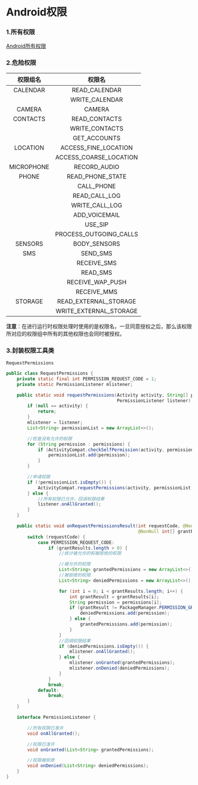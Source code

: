 # Android权限

### 1.所有权限

[Android所有权限](https://developer.android.google.cn/reference/android/Manifest.permission)

### 2.危险权限

|  权限组名  |         权限名         |
| :--------: | :--------------------: |
|  CALENDAR  |     READ_CALENDAR      |
|            |     WRITE_CALENDAR     |
|   CAMERA   |         CAMERA         |
|  CONTACTS  |     READ_CONTACTS      |
|            |     WRITE_CONTACTS     |
|            |      GET_ACCOUNTS      |
|  LOCATION  |  ACCESS_FINE_LOCATION  |
|            | ACCESS_COARSE_LOCATION |
| MICROPHONE |      RECORD_AUDIO      |
|   PHONE    |    READ_PHONE_STATE    |
|            |       CALL_PHONE       |
|            |     READ_CALL_LOG      |
|            |     WRITE_CALL_LOG     |
|            |     ADD_VOICEMAIL      |
|            |        USE_SIP         |
|            | PROCESS_OUTGOING_CALLS |
|  SENSORS   |      BODY_SENSORS      |
|    SMS     |        SEND_SMS        |
|            |      RECEIVE_SMS       |
|            |        READ_SMS        |
|            |    RECEIVE_WAP_PUSH    |
|            |      RECEIVE_MMS       |
|  STORAGE   | READ_EXTERNAL_STORAGE  |
|            | WRITE_EXTERNAL_STORAGE |

**注意**：在进行运行时权限处理时使用的是权限名，一旦同意授权之后，那么该权限所对应的权限组中所有的其他权限也会同时被授权。

### 3.封装权限工具类

`RequestPermissions`

```java
public class RequestPermissions {
    private static final int PERMISSION_REQUEST_CODE = 1;
    private static PermissionListener mlistener;

    public static void requestPermissions(Activity activity, String[] permissions,
                                          PermissionListener listener) {
        if (null == activity) {
            return;
        }
        mlistener = listener;
        List<String> permissionList = new ArrayList<>();

        //检查没有允许的权限
        for (String permission : permissions) {
            if (ActivityCompat.checkSelfPermission(activity, permission) != PackageManager.PERMISSION_GRANTED) {
                permissionList.add(permission);
            }
        }

        //申请权限
        if (!permissionList.isEmpty()) {
            ActivityCompat.requestPermissions(activity, permissionList.toArray(new String[permissionList.size()]), PERMISSION_REQUEST_CODE);
        } else {
            //所有权限已允许，回调权限结果
            listener.onAllGranted();
        }
    }

    public static void onRequestPermissionsResult(int requestCode, @NonNull String[] permissions,
                                                  @NonNull int[] grantResults) {
        switch (requestCode) {
            case PERMISSION_REQUEST_CODE:
                if (grantResults.length > 0) {
                    //统计被允许的和被拒绝的权限

                    //被允许的权限
                    List<String> grantedPermissions = new ArrayList<>();
                    //被拒绝的权限
                    List<String> deniedPermissions = new ArrayList<>();

                    for (int i = 0; i < grantResults.length; i++) {
                        int grantResult = grantResults[i];
                        String permission = permissions[i];
                        if (grantResult != PackageManager.PERMISSION_GRANTED) {
                            deniedPermissions.add(permission);
                        } else {
                            grantedPermissions.add(permission);
                        }
                    }
                    //回调权限结果
                    if (deniedPermissions.isEmpty()) {
                        mlistener.onAllGranted();
                    } else {
                        mlistener.onGranted(grantedPermissions);
                        mlistener.onDenied(deniedPermissions);
                    }
                }
                break;
            default:
                break;
        }
    }

    interface PermissionListener {

        //所有权限已准许
        void onAllGranted();

        //权限已准许
        void onGranted(List<String> grantedPermissions);

        //权限被拒绝
        void onDenied(List<String> deniedPermissions);
    }
}
```

